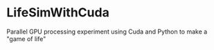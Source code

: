 # LifeSimWithCuda
Parallel GPU processing experiment using Cuda and Python to make a "game of life"
